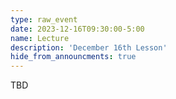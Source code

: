 ```yaml
---
type: raw_event
date: 2023-12-16T09:30:00-5:00
name: Lecture
description: 'December 16th Lesson'
hide_from_announcments: true
---
```


TBD